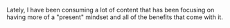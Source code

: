 Lately, I have been consuming a lot of content that has been focusing on having
more of a "present" mindset and all of the benefits that come with it. 
